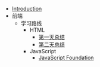 - [Introduction](README)
- 前端
	- 学习路线
		- HTML
			- [第一天总结](前端/前端路线/HTML/第一天总结) 
			- [第二天总结](前端/前端路线/HTML/第二天总结)
		- JavaScript
			- [JavaScript Foundation](前端/前端路线/JavaScript/Javascript基础)
		